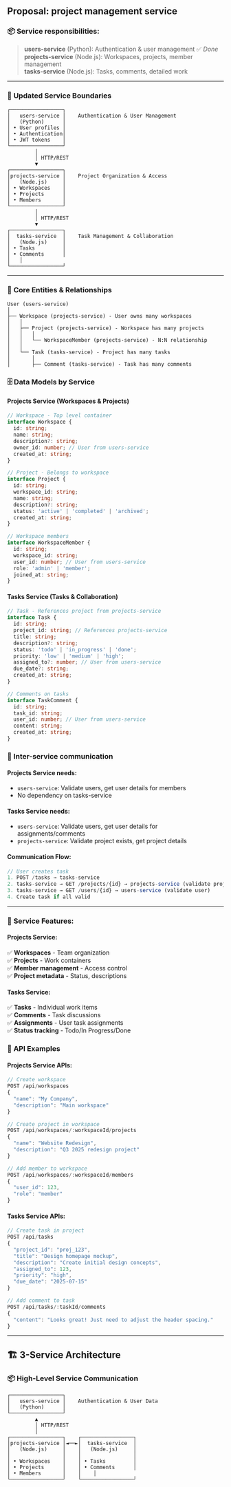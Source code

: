 ## Proposal: project management service

### 📦 Service responsibilities:

> **users-service** (Python): Authentication & user management ✅ _Done_  
> **projects-service** (Node.js): Workspaces, projects, member management  
> **tasks-service** (Node.js): Tasks, comments, detailed work

---

### 🎯 **Updated Service Boundaries**

```
┌─────────────────┐
│   users-service │    Authentication & User Management
│   (Python)      │
│ • User profiles │
│ • Authentication│
│ • JWT tokens    │
└─────────────────┘
         │
         │ HTTP/REST
         ▼
┌─────────────────┐
│projects-service │    Project Organization & Access
│   (Node.js)     │
│ • Workspaces    │
│ • Projects      │
│ • Members       │
└─────────────────┘
         │
         │ HTTP/REST
         ▼
┌─────────────────┐
│  tasks-service  │    Task Management & Collaboration
│   (Node.js)     │
│ • Tasks         │
│ • Comments      │
│   │
└─────────────────┘
```

---

### 🎯 **Core Entities & Relationships**

```
User (users-service)
│
├── Workspace (projects-service) - User owns many workspaces
│   │
│   ├── Project (projects-service) - Workspace has many projects
│   │   │
│   │   └── WorkspaceMember (projects-service) - N:N relationship
│   │
│   └── Task (tasks-service) - Project has many tasks
│       │
│       ├── Comment (tasks-service) - Task has many comments
```

### 🗄️ **Data Models by Service**

#### **Projects Service** (Workspaces & Projects)

```typescript
// Workspace - Top level container
interface Workspace {
  id: string;
  name: string;
  description?: string;
  owner_id: number; // User from users-service
  created_at: string;
}

// Project - Belongs to workspace
interface Project {
  id: string;
  workspace_id: string;
  name: string;
  description?: string;
  status: 'active' | 'completed' | 'archived';
  created_at: string;
}

// Workspace members
interface WorkspaceMember {
  id: string;
  workspace_id: string;
  user_id: number; // User from users-service
  role: 'admin' | 'member';
  joined_at: string;
}
```

#### **Tasks Service** (Tasks & Collaboration)

```typescript
// Task - References project from projects-service
interface Task {
  id: string;
  project_id: string; // References projects-service
  title: string;
  description?: string;
  status: 'todo' | 'in_progress' | 'done';
  priority: 'low' | 'medium' | 'high';
  assigned_to?: number; // User from users-service
  due_date?: string;
  created_at: string;
}

// Comments on tasks
interface TaskComment {
  id: string;
  task_id: string;
  user_id: number; // User from users-service
  content: string;
  created_at: string;
}
```

### 🔗 Inter-service communication

#### **Projects Service** needs:

- `users-service`: Validate users, get user details for members
- No dependency on tasks-service

#### **Tasks Service** needs:

- `users-service`: Validate users, get user details for assignments/comments
- `projects-service`: Validate project exists, get project details

#### **Communication Flow:**

```typescript
// User creates task
1. POST /tasks → tasks-service
2. tasks-service → GET /projects/{id} → projects-service (validate project)
3. tasks-service → GET /users/{id} → users-service (validate user)
4. Create task if all valid
```

---

### 🎯 **Service Features:**

#### **Projects Service:**

✅ **Workspaces** - Team organization  
✅ **Projects** - Work containers  
✅ **Member management** - Access control  
✅ **Project metadata** - Status, descriptions

#### **Tasks Service:**

✅ **Tasks** - Individual work items  
✅ **Comments** - Task discussions  
✅ **Assignments** - User task assignments  
✅ **Status tracking** - Todo/In Progress/Done

### 🚀 **API Examples**

#### **Projects Service APIs:**

```typescript
// Create workspace
POST /api/workspaces
{
  "name": "My Company",
  "description": "Main workspace"
}

// Create project in workspace
POST /api/workspaces/:workspaceId/projects
{
  "name": "Website Redesign",
  "description": "Q3 2025 redesign project"
}

// Add member to workspace
POST /api/workspaces/:workspaceId/members
{
  "user_id": 123,
  "role": "member"
}
```

#### **Tasks Service APIs:**

```typescript
// Create task in project
POST /api/tasks
{
  "project_id": "proj_123",
  "title": "Design homepage mockup",
  "description": "Create initial design concepts",
  "assigned_to": 123,
  "priority": "high",
  "due_date": "2025-07-15"
}

// Add comment to task
POST /api/tasks/:taskId/comments
{
  "content": "Looks great! Just need to adjust the header spacing."
}

```

---

## 🏗️ **3-Service Architecture**

### 📦 **High-Level Service Communication**

```
┌─────────────────┐
│   users-service │    Authentication & User Data
│   (Python)      │
└─────────────────┘
         ▲
         │ HTTP/REST
         │
┌─────────────────┐    ┌─────────────────┐
│projects-service │◄──►│  tasks-service  │
│   (Node.js)     │    │   (Node.js)     │
│                 │    │                 │
│ • Workspaces    │    │ • Tasks         │
│ • Projects      │    │ • Comments      │
│ • Members       │    │    │
└─────────────────┘    └─────────────────┘
```
